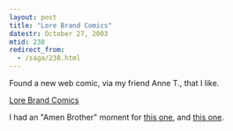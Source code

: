 ```yaml
---
layout: post
title: "Lore Brand Comics"
datestr: October 27, 2003
mtid: 238
redirect_from:
  - /saga/238.html
---
```


Found a new web comic, via my friend Anne T., that I like.

[Lore Brand Comics](https://www.lorebrandcomics.com)

I had an "Amen Brother" moment for [this one](https://www.lorebrandcomics.com/more-things.html), and [this one](https://www.lorebrandcomics.com/whipped-cream.html).
